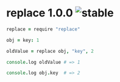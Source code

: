 
# replace 1.0.0 ![stable](https://img.shields.io/badge/stability-stable-4EBA0F.svg?style=flat)

```coffee
replace = require "replace"

obj = key: 1

oldValue = replace obj, "key", 2

console.log oldValue # => 1

console.log obj.key  # => 2
```
